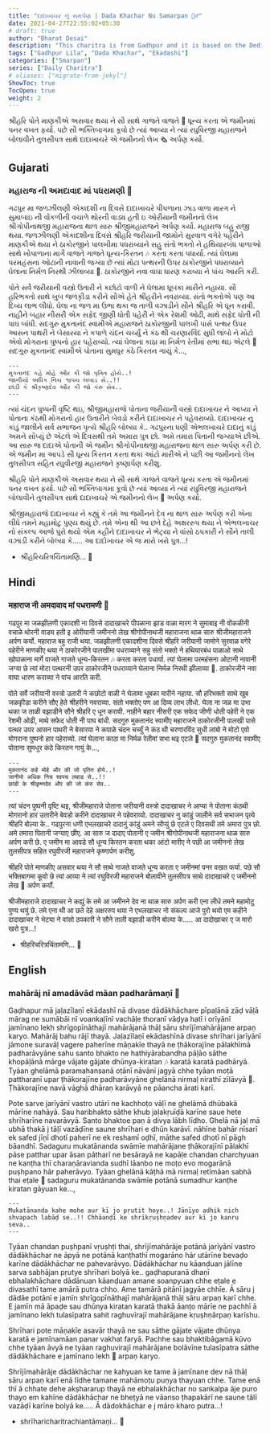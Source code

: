 ```yaml
---
title: "દાદાખાચર નું સમર્પણ | Dada Khachar Nu Samarpan 🙇‍♂️"
date: 2021-04-27T22:55:02+05:30
# draft: true
author: "Bharat Desai"
description: "This charitra is from Gadhpur and it is based on the Dedication towards Gopinathji Maharaj"
tags: ["Gadhpur Lila", "Dada Khachar", "Ekadashi"]
categories: ["Smarpan"]
series: ["Daily Charitra"]
# aliases: ["migrate-from-jekyl"]
ShowToc: true
TocOpen: true
weight: 2
---
```


<!-- this Content Here will shown id listing page till "more" tag -->
શ્રીહરિ પોતે માણકીએ અસવાર થયા ને સૌ સાથે ગાજતે વાજતે :violin: ધૂન્ય કરતા એ જમીનમાં પનર વખત ફર્યા. પછે સૌ ભક્તિબાગમા કૂવો છે ત્યાં આવ્યા ને ત્યાં રઘુવિરજી મહારાજને બોલાવીને તુલસીપત્ર સાથે દાદાખાચરે એ જમીનનો લેખ :newspaper_roll: અર્પણ કર્યો. 
<!--more-->


<!-- Remove this and start Content Here -->
## Gujarati
### મહારાજ ની અમદાવાદ માં પધરામણી :tada:	

ગઢપુર મા જળઝીલણી એકાદશી ના દિવસે દાદાખાચરે પીપળાના ઝાડ વાળા મારગ ને સુમાબાઇ ની વોંકળીની વચાળે થોરની વાડ્ય હતી ઇ ઓરીયાની જમીનનો લેખ શ્રીગોપીનાથજી મહારાજના થાળ સારુ શ્રીજીમહારાજને અર્પણ કર્યો. મહારાજ બહુ રાજી થયા. જળઝીલણી એકાદશીના દિવસે શ્રીહરિ જરીયાની જામોને સુરવાળ વગેરે પહેરીને માણકીએ થયા ને ઠાકોરજીને પાલખીમા પધરાવ્યાને સહુ સંતો ભક્તો ને હથિયારબંધ પાળાઓ સાથે ખોપાળાના માર્ગે વાજતે ગાજતે ધૂન્ય-કિરતન :notes: કરતા કરતા પધાર્યા. ત્યાં ઘેલામા પરમહંસના ઓટાની નાવાની જગ્યા છે ત્યાં મોટા પત્થરની ઉપર ઠાકોરજીને પધરાવ્યાને ઘેલાના નિર્મળ નિરથી ઝીલાવ્યા :ocean:. ઠાકોરજીને નવા વાઘા ધારણ કરાવ્યા ને પાંચ આરતિ કરી. 

પોતે સર્વે જરીયાની વસ્ત્રો ઉતારી ને કછોટો વાળી ને ઘેલામા ધૂબકા મારીને નહાયા. સૌ હરિભક્તો સાથે ખુબ જળકૃીડા કરીને સૌએ હેતે શ્રીહરીને નવરાવ્યા. સંતો ભક્તોએ પણ આ દિવ્ય લાભ લીધો. ઘેલા ના જળ મા ઉભા થકા જ તાળી વઝાડીને સૌને શ્રીહરિ એ ધૂન કરાવી.  નાહીને બહાર નીસરી એક સફેદ જીણી ધોતી પહેરી ને એક રેશમી ઓઢી, માથે સફેદ ધોતી ની પાઘ બાંધી. સદગુરુ મુકતાનંદ સ્વામીએ મહારાજને ઠાકોરજીની પાલખી પાસે પત્થર ઉપર આસન પાથરી ને બેસારયા ને કપાળે ચંદન ચર્ચ્યું ને કંઠ થી ચરણારવિંદ સુધી લાંબો ને મોટો એવો મોગરાના પુષ્પનો હાર પહેરાવ્યો. ત્યાં ઘેલાના કાઠા મા નિર્મળ રેતીમાં સભા થઇ એટલે :musical_keyboard: સદગુરુ મુકતાનંદ સ્વામીએ પોતાના સુમધુર કંઠે કિરતન ગાયું કે...,

```
---
મુકતાનંદ કહે મોહે ઔર કી જો પૃતિત હોયે..!
જાનીયો અધિક નિચ શ્વપચ લબાડ સે..!!
છાંડી કે શ્રીકૃષ્ણદેવ ઔર કી જો કંરુ સેવ..
---
```

ત્યાં ચંદન પુષ્પની વૃષ્ટિ થઇ, શ્રીજીમહારાજે પોતાના જરીયાની વસ્ત્રો દાદાખાચર ને આપ્યા ને પોતાના કંઠથી મોગરાનો હાર ઉતારીને બેવડો કરીને દાદાખાચર ને પહેવરાવ્યો. દાદાખાચર નુ કાંડું જાલીને સર્વ સભાજન પૃત્યે શ્રીહરિ બોલ્યા કે..  ગઢપુરના ધણી એભલખાચરે દાદાનું કાંડું અમને સોંપ્યું છે એટલે એ દિવસથી તમે અમારા પુત્ર છો. અમે તમારા પિતાની જગ્યાએ છીએ. આ સારુ જ દાદાએ પોતાની એ જમીન શ્રીગોપીનાથજી મહારાજના થાળ સારુ અર્પણ કરી છે. એ જમીન મા આપડે સૌ ધૂન્ય કિરતન કરતા થકા આંટો મારીએ ને પછી આ જમીનનો લેખ તુલસીપત્ર સહિત રઘુવીરજી મહારાજને કૃષ્ણાર્પણ કરીશુ. 

શ્રીહરિ પોતે માણકીએ અસવાર થયા ને સૌ સાથે ગાજતે વાજતે ધૂન્ય કરતા એ જમીનમાં પનર વખત ફર્યા. પછે સૌ ભક્તિબાગમા કૂવો છે ત્યાં આવ્યા ને ત્યાં રઘુવિરજી મહારાજને બોલાવીને તુલસીપત્ર સાથે દાદાખાચરે એ જમીનનો લેખ :scroll: અર્પણ કર્યો. 

શ્રીજીમહારાજે દાદાખાચર ને કહ્યું કે તમે આ જમીનને દેવ ના થાળ સારુ અર્પણ કરી એના લીધે તમને મહામોટુ પુણ્ય થયું છે. તમે એના થી આ છતે દેહે અક્ષરરુપ થયા ને એભલખાચર નો સંકલ્પ આજે પુરો થયો એમ કહીને દાદાખાચર ને ભેટ્યા ને વાંસો ઠપકારી ને સૌને તાલી વઝાડી કરીને બોલ્યા કે..... 
આ દાદોખાચર એ જ મારો ખરો પુત્ર...!

- શ્રીહરિચરિત્રચિંતામણિ... :pray:

## Hindi
### महाराज नी अमदावाद मां पधरामणी :tada:	

गढपुर मा जळझीलणी एकादशी ना दिवसे दादाखाचरे पीपळाना झाड वाळा मारग ने सुमाबाइ नी वोंकळीनी वचाळे थोरनी वाड्य हती इ ओरीयानी जमीननो लेख श्रीगोपीनाथजी महाराजना थाळ सारु श्रीजीमहाराजने अर्पण कर्यो. महाराज बहु राजी थया. जळझीलणी एकादशीना दिवसे श्रीहरि जरीयानी जामोने सुरवाळ वगेरे पहेरीने माणकीए थया ने ठाकोरजीने पालखीमा पधराव्याने सहु संतो भक्तो ने हथियारबंध पाळाओ साथे खोपाळाना मार्गे वाजते गाजते धून्य-किरतन :notes: करता करता पधार्या. त्यां घेलामा परमहंसना ओटानी नावानी जग्या छे त्यां मोटा पत्थरनी उपर ठाकोरजीने पधराव्याने घेलाना निर्मळ निरथी झीलाव्या :ocean:. ठाकोरजीने नवा वाघा धारण कराव्या ने पांच आरति करी. 

पोते सर्वे जरीयानी वस्त्रो उतारी ने कछोटो वाळी ने घेलामा धूबका मारीने नहाया. सौ हरिभक्तो साथे खुब जळकृीडा करीने सौए हेते श्रीहरीने नवराव्या. संतो भक्तोए पण आ दिव्य लाभ लीधो. घेला ना जळ मा उभा थका ज ताळी वझाडीने सौने श्रीहरि ए धून करावी.  नाहीने बहार नीसरी एक सफेद जीणी धोती पहेरी ने एक रेशमी ओढी, माथे सफेद धोती नी पाघ बांधी. सदगुरु मुकतानंद स्वामीए महाराजने ठाकोरजीनी पालखी पासे पत्थर उपर आसन पाथरी ने बेसारया ने कपाळे चंदन चर्च्युं ने कंठ थी चरणारविंद सुधी लांबो ने मोटो एवो मोगराना पुष्पनो हार पहेराव्यो. त्यां घेलाना काठा मा निर्मळ रेतीमां सभा थइ एटले :musical_keyboard: सदगुरु मुकतानंद स्वामीए पोताना सुमधुर कंठे किरतन गायुं के...,

```
---
मुकतानंद कहे मोहे और की जो पृतित होये..!
जानीयो अधिक निच श्वपच लबाड से..!!
छांडी के श्रीकृष्णदेव और की जो कंरु सेव..
---
```

त्यां चंदन पुष्पनी वृष्टि थइ, श्रीजीमहाराजे पोताना जरीयानी वस्त्रो दादाखाचर ने आप्या ने पोताना कंठथी मोगरानो हार उतारीने बेवडो करीने दादाखाचर ने पहेवराव्यो. दादाखाचर नु कांडुं जालीने सर्व सभाजन पृत्ये श्रीहरि बोल्या के..  गढपुरना धणी एभलखाचरे दादानुं कांडुं अमने सोंप्युं छे एटले ए दिवसथी तमे अमारा पुत्र छो. अमे तमारा पितानी जग्याए छीए. आ सारु ज दादाए पोतानी ए जमीन श्रीगोपीनाथजी महाराजना थाळ सारु अर्पण करी छे. ए जमीन मा आपडे सौ धून्य किरतन करता थका आंटो मारीए ने पछी आ जमीननो लेख तुलसीपत्र सहित रघुवीरजी महाराजने कृष्णार्पण करीशु. 

श्रीहरि पोते माणकीए असवार थया ने सौ साथे गाजते वाजते धून्य करता ए जमीनमां पनर वखत फर्या. पछे सौ भक्तिबागमा कूवो छे त्यां आव्या ने त्यां रघुविरजी महाराजने बोलावीने तुलसीपत्र साथे दादाखाचरे ए जमीननो लेख :scroll: अर्पण कर्यो. 

श्रीजीमहाराजे दादाखाचर ने कह्युं के तमे आ जमीनने देव ना थाळ सारु अर्पण करी एना लीधे तमने महामोटु पुण्य थयुं छे. तमे एना थी आ छते देहे अक्षररुप थया ने एभलखाचर नो संकल्प आजे पुरो थयो एम कहीने दादाखाचर ने भेट्या ने वांसो ठपकारी ने सौने ताली वझाडी करीने बोल्या के..... 
आ दादोखाचर ए ज मारो खरो पुत्र...!

- श्रीहरिचरित्रचिंतामणि... :pray:

## English
### mahārāj nī amadāvād māan padharāmaṇī :tada:	

Gaḍhapur mā jaḷazīlaṇī ekādashī nā divase dādākhāchare pīpaḷānā zāḍ vāḷā mārag ne sumābāi nī voankaḷīnī vachāḷe thoranī vāḍya hatī i orīyānī jamīnano lekh shrīgopīnāthajī mahārājanā thāḷ sāru shrījīmahārājane arpaṇ karyo. Mahārāj bahu rājī thayā. Jaḷazīlaṇī ekādashīnā divase shrīhari jarīyānī jāmone suravāḷ vagere paherīne māṇakīe thayā ne ṭhākorajīne pālakhīmā padharāvyāne sahu santo bhakto ne hathiyārabandha pāḷāo sāthe khopāḷānā mārge vājate gājate dhūnya-kiratan :notes: karatā karatā padhāryā. Tyāan ghelāmā paramahansanā oṭānī nāvānī jagyā chhe tyāan moṭā pattharanī upar ṭhākorajīne padharāvyāne ghelānā nirmaḷ nirathī zīlāvyā :ocean:. Ṭhākorajīne navā vāghā dhāraṇ karāvyā ne pāancha ārati karī. 

Pote sarve jarīyānī vastro utārī ne kachhoṭo vāḷī ne ghelāmā dhūbakā mārīne nahāyā. Sau haribhakto sāthe khub jaḷakṛuīḍā karīne saue hete shrīharīne navarāvyā. Santo bhaktoe paṇ ā divya lābh līdho. Ghelā nā jaḷ mā ubhā thakā j tāḷī vazāḍīne saune shrīhari e dhūn karāvī.  nāhīne bahār nīsarī ek safed jīṇī dhotī paherī ne ek reshamī oḍhī, māthe safed dhotī nī pāgh bāandhī. Sadaguru mukatānanda swāmīe mahārājane ṭhākorajīnī pālakhī pāse patthar upar āsan pātharī ne besārayā ne kapāḷe chandan charchyuan ne kanṭha thī charaṇāravianda sudhī lāanbo ne moṭo evo mogarānā puṣhpano hār paherāvyo. Tyāan ghelānā kāṭhā mā nirmaḷ retīmāan sabhā thai eṭale :musical_keyboard: sadaguru mukatānanda swāmīe potānā sumadhur kanṭhe kiratan gāyuan ke...,

```
---
Mukatānanda kahe mohe aur kī jo pṛutit hoye..! Jānīyo adhik nich shvapach labāḍ se..!! Chhāanḍī ke shrīkṛuṣhṇadev aur kī jo kanru seva..
---
```

Tyāan chandan puṣhpanī vṛuṣhṭi thai, shrījīmahārāje potānā jarīyānī vastro dādākhāchar ne āpyā ne potānā kanṭhathī mogarāno hār utārīne bevaḍo karīne dādākhāchar ne pahevarāvyo. Dādākhāchar nu kāanḍuan jālīne sarva sabhājan pṛutye shrīhari bolyā ke..  gaḍhapuranā dhaṇī ebhalakhāchare dādānuan kāanḍuan amane soanpyuan chhe eṭale e divasathī tame amārā putra chho. Ame tamārā pitānī jagyāe chhīe. Ā sāru j dādāe potānī e jamīn shrīgopīnāthajī mahārājanā thāḷ sāru arpaṇ karī chhe. E jamīn mā āpaḍe sau dhūnya kiratan karatā thakā āanṭo mārīe ne pachhī ā jamīnano lekh tulasīpatra sahit raghuvīrajī mahārājane kṛuṣhṇārpaṇ karīshu. 

Shrīhari pote māṇakīe asavār thayā ne sau sāthe gājate vājate dhūnya karatā e jamīnamāan panar vakhat faryā. Pachhe sau bhaktibāgamā kūvo chhe tyāan āvyā ne tyāan raghuvirajī mahārājane bolāvīne tulasīpatra sāthe dādākhāchare e jamīnano lekh :scroll: arpaṇ karyo. 

Shrījīmahārāje dādākhāchar ne kahyuan ke tame ā jamīnane dev nā thāḷ sāru arpaṇ karī enā līdhe tamane mahāmoṭu puṇya thayuan chhe. Tame enā thī ā chhate dehe akṣhararup thayā ne ebhalakhāchar no sankalpa āje puro thayo em kahīne dādākhāchar ne bheṭyā ne vāanso ṭhapakārī ne saune tālī vazāḍī karīne bolyā ke..... 
Ā dādokhāchar e j māro kharo putra...!

- shrīharicharitrachiantāmaṇi... :pray: